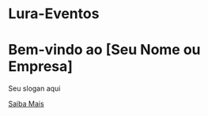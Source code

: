 # Lura-Eventos
<!DOCTYPE html>
<html lang="pt-BR">
<head>
    <meta charset="UTF-8">
    <meta name="viewport" content="width=device-width, initial-scale=1.0">
    <title>Seu Site</title>
    <link rel="stylesheet" href="style.css">
</head>
<body>
    <div class="capa">
        <h1>Bem-vindo ao [Seu Nome ou Empresa]</h1>
        <p>Seu slogan aqui</p>
        <a href="pagina-selecao.html" class="botao-saiba-mais">Saiba Mais</a>
    </div>
</body>
</html>
